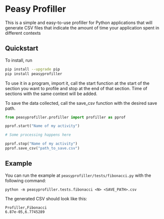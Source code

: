 # Peasy Profiller

This is a simple and easy-to-use profiller for Python applications that will generate CSV files that indicate the amount of time your application spent in different contexts

## Quickstart

To install, run

```bash
pip install --upgrade pip
pip install peasyprofiller
```

To use it in a program, import it, call the start function at the start of the section you want to profile and stop at the end of that section. Time of sections with the same context will be added.

To save the data collected, call the save_csv function with the desired save path.


```python
from peasyprofiller.profiller import profiller as pprof

pprof.start("Name of my activity")

# Some processing happens here

pprof.stop("Name of my activity")
pprof.save_csv("path_to_save.csv")
```

## Example

You can run the example at `peasyprofiller/tests/fibonacci.py` with the following command:

```
python -m peasyprofiller.tests.fibonacci <N> <SAVE_PATH>.csv
```

The generated CSV should look like this:

```csv
Profiller,Fibonacci
6.87e-05,6.7745289
```